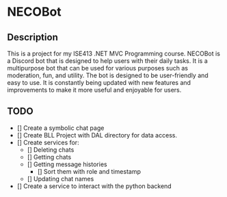# NECOBot

## Description
This is a project for my ISE413 .NET MVC Programming course.
NECOBot is a Discord bot that is designed to help users with their daily tasks. It is a multipurpose bot that can be used for various purposes such as moderation, fun, and utility. The bot is designed to be user-friendly and easy to use. It is constantly being updated with new features and improvements to make it more useful and enjoyable for users.

## TODO
- [] Create a symbolic chat page
- [] Create BLL Project with DAL directory for data access.
- [] Create services for:
  - [] Deleting chats
  - [] Getting chats
  - [] Getting message histories
    - [] Sort them with role and timestamp
  - [] Updating chat names
- [] Create a service to interact with the python backend